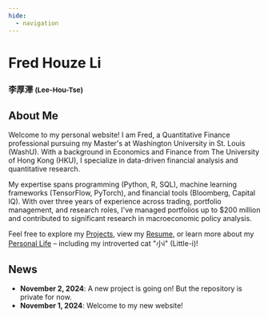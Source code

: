 ```yaml
---
hide:
  - navigation
---
```


# **Fred** Houze Li
### 李厚澤  <span style="font-size: smaller;"> (Lee-Hou-Tse) </span>

## About Me
Welcome to my personal website! I am Fred, a Quantitative Finance professional pursuing my Master's at Washington University in St. Louis (WashU). With a background in Economics and Finance from The University of Hong Kong (HKU), I specialize in data-driven financial analysis and quantitative research.

My expertise spans programming (Python, R, SQL), machine learning frameworks (TensorFlow, PyTorch), and financial tools (Bloomberg, Capital IQ). With over three years of experience across trading, portfolio management, and research roles, I've managed portfolios up to $200 million and contributed to significant research in macroeconomic policy analysis.

Feel free to explore my [Projects](projects.md), view my [Resume](cv.md), or learn more about my [Personal Life](personal.md) – including my introverted cat "小i" (Little-i)!

## News
- **November 2, 2024**: A new project is going on! But the repository is private for now.
- **November 1, 2024**: Welcome to my new website!